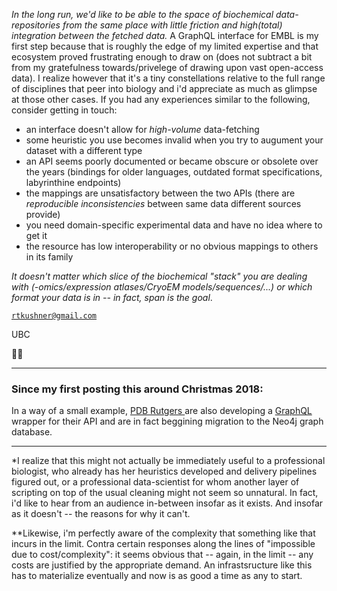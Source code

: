 

*In the long run, we'd like to be able to the space of biochemical  data-repositories from the same place with little friction and high(total) integration between the fetched data.* 
A GraphQL interface for EMBL is my first step because that is roughly the edge of my limited expertise and that ecosystem proved frustrating enough to draw on (does not subtract a bit from my gratefulness towards/privelege of drawing upon vast open-access data). 
I realize however that it's a tiny constellations relative to the full range of disciplines that peer into biology and i'd appreciate as much as glimpse at those other cases. If you had any experiences similar to the following, consider getting in touch:


 - an interface doesn't allow for *high-volume* data-fetching
 - some heuristic you use becomes invalid when you try to augument your dataset with a different type
 - an API seems poorly documented or became obscure or obsolete over the years (bindings for older languages, outdated format specifications, labyrinthine endpoints)
 - the mappings are unsatisfactory between the two APIs (there are *reproducible inconsistencies* between same data different sources provide)
 - you need domain-specific experimental data and have no idea where to get it
 - the resource has low interoperability or no obvious mappings to others in its family

*It doesn't matter which slice of the biochemical "stack" you are dealing with (-omics/expression atlases/CryoEM models/sequences/...) or which format your data is in -- in fact, span is the goal*.  

[``rtkushner@gmail.com`` ](mailto:rtkushner@gmail.com?subject=Biological+Data+Integration) 

UBC

🌾🦋
 

---
### Since my first posting this around Christmas 2018:

In a way of a small example, [ PDB Rutgers ](https://www.rcsb.org/pages/webservices) are also developing a [ GraphQL ](https://graphql.org/) wrapper for their API and are in fact beggining migration to the Neo4j graph database.

____

*I realize that this might not actually be immediately useful to a professional biologist, who already has her heuristics developed and delivery pipelines figured out, or a professional data-scientist for whom another layer of scripting on top of the usual cleaning might not seem so unnatural. In fact, i'd like to hear from an audience in-between insofar as it exists. And insofar as it doesn't -- the reasons for why it can't.

**Likewise, i'm perfectly aware of the complexity that something like that incurs in the limit. Contra certain responses along the lines of "impossible due to cost/complexity": it seems obvious that -- again, in the limit -- any costs are justified by the appropriate demand. An infrastsructure like this has to materialize eventually and now is as good a time as any to start.


